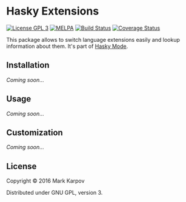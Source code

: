 # Hasky Extensions

[![License GPL 3](https://img.shields.io/badge/license-GPL_3-green.svg)](http://www.gnu.org/licenses/gpl-3.0.txt)
[![MELPA](https://melpa.org/packages/hasky-extensions.svg)](https://melpa.org/#/hasky-extensions)
[![Build Status](https://travis-ci.org/hasky-mode/hasky-extensions.svg?branch=master)](https://travis-ci.org/mrkkrp/hasky-extensions)
[![Coverage Status](https://coveralls.io/repos/hasky-mode/hasky-extensions/badge.svg?branch=master&service=github)](https://coveralls.io/github/hasky-mode/hasky-extensions?branch=master)

This package allows to switch language extensions easily and lookup
information about them. It's part of
[Hasky Mode](https://github.com/hasky-mode).

## Installation

*Coming soon…*

## Usage

*Coming soon…*

## Customization

*Coming soon…*

## License

Copyright © 2016 Mark Karpov

Distributed under GNU GPL, version 3.
